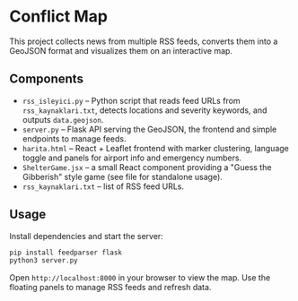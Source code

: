 # Conflict Map

This project collects news from multiple RSS feeds, converts them into a GeoJSON format and visualizes them on an interactive map.

## Components

- `rss_isleyici.py` – Python script that reads feed URLs from `rss_kaynaklari.txt`, detects locations and severity keywords, and outputs `data.geojson`.
- `server.py` – Flask API serving the GeoJSON, the frontend and simple endpoints to manage feeds.
- `harita.html` – React + Leaflet frontend with marker clustering, language toggle and panels for airport info and emergency numbers.
- `ShelterGame.jsx` – a small React component providing a "Guess the Gibberish" style game (see file for standalone usage).
- `rss_kaynaklari.txt` – list of RSS feed URLs.

## Usage

Install dependencies and start the server:

```bash
pip install feedparser flask
python3 server.py
```

Open `http://localhost:8000` in your browser to view the map. Use the floating panels to manage RSS feeds and refresh data.
